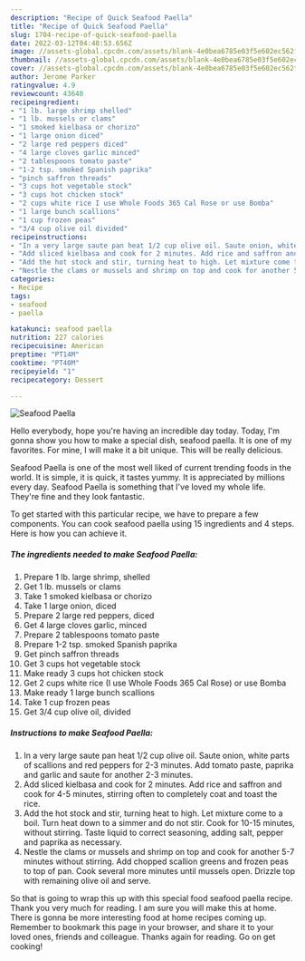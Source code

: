 ```yaml
---
description: "Recipe of Quick Seafood Paella"
title: "Recipe of Quick Seafood Paella"
slug: 1704-recipe-of-quick-seafood-paella
date: 2022-03-12T04:48:53.656Z
image: //assets-global.cpcdn.com/assets/blank-4e0bea6785e03f5e602ec562f230caae08da540cada707380b4fe1bbebba43da.png
thumbnail: //assets-global.cpcdn.com/assets/blank-4e0bea6785e03f5e602ec562f230caae08da540cada707380b4fe1bbebba43da.png
cover: //assets-global.cpcdn.com/assets/blank-4e0bea6785e03f5e602ec562f230caae08da540cada707380b4fe1bbebba43da.png
author: Jerome Parker
ratingvalue: 4.9
reviewcount: 43640
recipeingredient:
- "1 lb. large shrimp shelled"
- "1 lb. mussels or clams"
- "1 smoked kielbasa or chorizo"
- "1 large onion diced"
- "2 large red peppers diced"
- "4 large cloves garlic minced"
- "2 tablespoons tomato paste"
- "1-2 tsp. smoked Spanish paprika"
- "pinch saffron threads"
- "3 cups hot vegetable stock"
- "3 cups hot chicken stock"
- "2 cups white rice I use Whole Foods 365 Cal Rose or use Bomba"
- "1 large bunch scallions"
- "1 cup frozen peas"
- "3/4 cup olive oil divided"
recipeinstructions:
- "In a very large saute pan heat 1/2 cup olive oil. Saute onion, white parts of scallions and red peppers for 2-3 minutes. Add tomato paste, paprika and garlic and saute for another 2-3 minutes."
- "Add sliced kielbasa and cook for 2 minutes. Add rice and saffron and cook for 4-5 minutes, stirring often to completely coat and toast the rice."
- "Add the hot stock and stir, turning heat to high. Let mixture come to a boil. Turn heat down to a simmer and do not stir. Cook for 10-15 minutes, without stirring. Taste liquid to correct seasoning, adding salt, pepper and paprika as necessary."
- "Nestle the clams or mussels and shrimp on top and cook for another 5-7 minutes without stirring. Add chopped scallion greens and frozen peas to top of pan. Cook several more minutes until mussels open. Drizzle top with remaining olive oil and serve."
categories:
- Recipe
tags:
- seafood
- paella

katakunci: seafood paella 
nutrition: 227 calories
recipecuisine: American
preptime: "PT14M"
cooktime: "PT40M"
recipeyield: "1"
recipecategory: Dessert

---
```



![Seafood Paella](//assets-global.cpcdn.com/assets/blank-4e0bea6785e03f5e602ec562f230caae08da540cada707380b4fe1bbebba43da.png)

Hello everybody, hope you're having an incredible day today. Today, I'm gonna show you how to make a special dish, seafood paella. It is one of my favorites. For mine, I will make it a bit unique. This will be really delicious.



Seafood Paella is one of the most well liked of current trending foods in the world. It is simple, it is quick, it tastes yummy. It is appreciated by millions every day. Seafood Paella is something that I've loved my whole life. They're fine and they look fantastic.


To get started with this particular recipe, we have to prepare a few components. You can cook seafood paella using 15 ingredients and 4 steps. Here is how you can achieve it.

<!--inarticleads1-->

##### The ingredients needed to make Seafood Paella:

1. Prepare 1 lb. large shrimp, shelled
1. Get 1 lb. mussels or clams
1. Take 1 smoked kielbasa or chorizo
1. Take 1 large onion, diced
1. Prepare 2 large red peppers, diced
1. Get 4 large cloves garlic, minced
1. Prepare 2 tablespoons tomato paste
1. Prepare 1-2 tsp. smoked Spanish paprika
1. Get pinch saffron threads
1. Get 3 cups hot vegetable stock
1. Make ready 3 cups hot chicken stock
1. Get 2 cups white rice (I use Whole Foods 365 Cal Rose) or use Bomba
1. Make ready 1 large bunch scallions
1. Take 1 cup frozen peas
1. Get 3/4 cup olive oil, divided




<!--inarticleads2-->

##### Instructions to make Seafood Paella:

1. In a very large saute pan heat 1/2 cup olive oil. Saute onion, white parts of scallions and red peppers for 2-3 minutes. Add tomato paste, paprika and garlic and saute for another 2-3 minutes.
1. Add sliced kielbasa and cook for 2 minutes. Add rice and saffron and cook for 4-5 minutes, stirring often to completely coat and toast the rice.
1. Add the hot stock and stir, turning heat to high. Let mixture come to a boil. Turn heat down to a simmer and do not stir. Cook for 10-15 minutes, without stirring. Taste liquid to correct seasoning, adding salt, pepper and paprika as necessary.
1. Nestle the clams or mussels and shrimp on top and cook for another 5-7 minutes without stirring. Add chopped scallion greens and frozen peas to top of pan. Cook several more minutes until mussels open. Drizzle top with remaining olive oil and serve.




So that is going to wrap this up with this special food seafood paella recipe. Thank you very much for reading. I am sure you will make this at home. There is gonna be more interesting food at home recipes coming up. Remember to bookmark this page in your browser, and share it to your loved ones, friends and colleague. Thanks again for reading. Go on get cooking!
